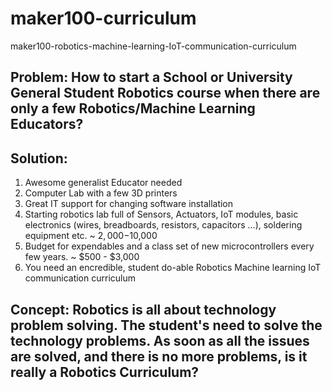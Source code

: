 # maker100-curriculum
maker100-robotics-machine-learning-IoT-communication-curriculum

## Problem: How to start a School or University General Student Robotics course when there are only a few Robotics/Machine Learning Educators?

## Solution:

1. Awesome generalist Educator needed
2. Computer Lab with a few 3D printers 
3. Great IT support for changing software installation
4. Starting robotics lab full of Sensors, Actuators, IoT modules, basic electronics (wires, breadboards, resistors, capacitors ...), soldering equipment etc. ~ $2,000 -$10,000 
5. Budget for expendables and a class set of new microcontrollers every few years. ~ $500 - $3,000
6. You need an encredible, student do-able Robotics Machine learning IoT communication curriculum

## Concept: Robotics is all about technology problem solving. The student's need to solve the technology problems. As soon as all the issues are solved, and there is no more problems, is it really a Robotics Curriculum?

